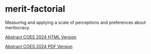 # merit-factorial

Measuring and applying a scale of perceptions and preferences about meritocracy.

[Abstract COES 2024 HTML Version](https://educacion-meritocracia.github.io/merit-factorial/conferences/coes/extended-abstract.html)

[Abstract COES 2024 PDF Version](https://educacion-meritocracia.github.io/merit-factorial/conferences/coes/extended-abstract.pdf)

